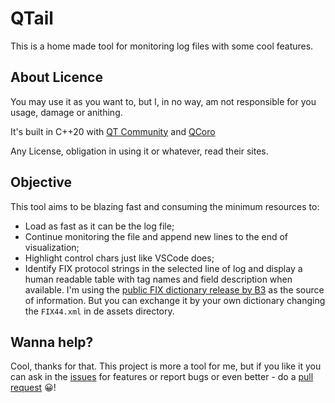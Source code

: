 # QTail

This is a home made tool for monitoring log files with some cool features.

## About Licence

You may use it as you want to, but I, in no way, am not responsible for you usage, damage or anithing.

It's built in C++20 with [QT Community](https://www.qt.io/download-open-source) and [QCoro](https://qcoro.dvratil.cz/)

Any License, obligation in using it or whatever, read their sites.

## Objective

This tool aims to be blazing fast and consuming the minimum resources to:

- Load as fast as it can be the log file;
- Continue monitoring the file and append new lines to the end of visualization;
- Highlight control chars just like VSCode does;
- Identify FIX protocol strings in the selected line of log and display a human readable table with tag names and field description when available. I'm using the [public FIX dictionary release by B3](https://www.b3.com.br/en_us/solutions/connectivity/fix-suite/) as the source of information. But you can exchange it by your own dictionary changing the `FIX44.xml` in de assets directory.

## Wanna help?

Cool, thanks for that. This project is more a tool for me, but if you like it you can ask in the [issues](https://github.com/Bigous/QTail/issues) for features or report bugs or even better - do a [pull request](https://github.com/Bigous/QTail/pulls) 😀!
